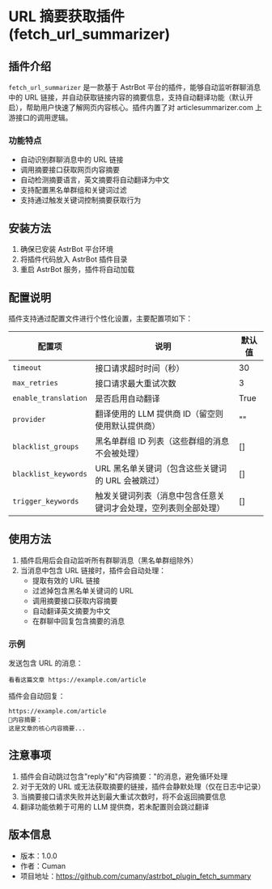 # URL 摘要获取插件 (fetch_url_summarizer)

## 插件介绍

`fetch_url_summarizer` 是一款基于 AstrBot 平台的插件，能够自动监听群聊消息中的 URL 链接，并自动获取链接内容的摘要信息，支持自动翻译功能（默认开启），帮助用户快速了解网页内容核心。插件内置了对 articlesummarizer.com 上游接口的调用逻辑。

### 功能特点
- 自动识别群聊消息中的 URL 链接
- 调用摘要接口获取网页内容摘要
- 自动检测摘要语言，英文摘要将自动翻译为中文
- 支持配置黑名单群组和关键词过滤
- 支持通过触发关键词控制摘要获取行为

## 安装方法

1. 确保已安装 AstrBot 平台环境
2. 将插件代码放入 AstrBot 插件目录
3. 重启 AstrBot 服务，插件将自动加载

## 配置说明

插件支持通过配置文件进行个性化设置，主要配置项如下：

| 配置项 | 说明 | 默认值 |
|--------|------|--------|
| `timeout` | 接口请求超时时间（秒） | 30 |
| `max_retries` | 接口请求最大重试次数 | 3 |
| `enable_translation` | 是否启用自动翻译 | True |
| `provider` | 翻译使用的 LLM 提供商 ID（留空则使用默认提供商） | "" |
| `blacklist_groups` | 黑名单群组 ID 列表（这些群组的消息不会被处理） | [] |
| `blacklist_keywords` | URL 黑名单关键词（包含这些关键词的 URL 会被跳过） | [] |
| `trigger_keywords` | 触发关键词列表（消息中包含任意关键词才会处理，空列表则全部处理） | [] |

## 使用方法

1. 插件启用后会自动监听所有群聊消息（黑名单群组除外）
2. 当消息中包含 URL 链接时，插件会自动处理：
   - 提取有效的 URL 链接
   - 过滤掉包含黑名单关键词的 URL
   - 调用摘要接口获取内容摘要
   - 自动翻译英文摘要为中文
   - 在群聊中回复包含摘要的消息

### 示例

发送包含 URL 的消息：
```
看看这篇文章 https://example.com/article
```

插件会自动回复：
```
https://example.com/article
📝内容摘要：
这是文章的核心内容摘要...
```

## 注意事项

1. 插件会自动跳过包含"reply"和"内容摘要："的消息，避免循环处理
2. 对于无效的 URL 或无法获取摘要的链接，插件会静默处理（仅在日志中记录）
3. 当摘要接口请求失败并达到最大重试次数时，将不会返回摘要信息
4. 翻译功能依赖于可用的 LLM 提供商，若未配置则会跳过翻译

## 版本信息

- 版本：1.0.0
- 作者：Cuman
- 项目地址：https://github.com/cumany/astrbot_plugin_fetch_summary
